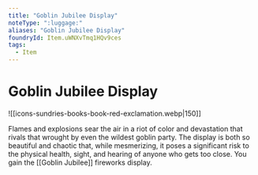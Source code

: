 ```yaml
---
title: "Goblin Jubilee Display"
noteType: ":luggage:"
aliases: "Goblin Jubilee Display"
foundryId: Item.uWNXvTmq1HQv9ces
tags:
  - Item
---
```


# Goblin Jubilee Display
![[icons-sundries-books-book-red-exclamation.webp|150]]

Flames and explosions sear the air in a riot of color and devastation that rivals that wrought by even the wildest goblin party. The display is both so beautiful and chaotic that, while mesmerizing, it poses a significant risk to the physical health, sight, and hearing of anyone who gets too close. You gain the [[Goblin Jubilee]] fireworks display.
